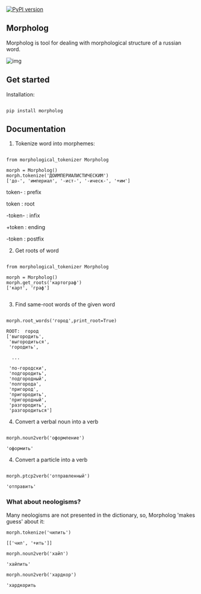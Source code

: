 [![PyPI version](https://badge.fury.io/py/morpholog.svg)](https://badge.fury.io/py/morpholog)

## Morpholog

Morpholog is tool for dealing with morphological structure of a russian word. 

![img](https://sun4-16.userapi.com/NGih2EKrWiPGqxnM2UvrBHrqgK2RcifpL_ADxw/GsPww6CXevs.jpg)


## Get started

Installation:

```

pip install morpholog

```

## Documentation

1) Tokenize word into morphemes:


```

from morphological_tokenizer Morpholog

morph = Morpholog()
morph.tokenize('ДОИМПЕРИАЛИСТИЧЕСКИМ')
['до-', 'империал', '-ист-', '-ическ-', '+им']

```

token- : prefix

token : root

-token- : infix

+token : ending

-token : postfix


2) Get roots of word

```

from morphological_tokenizer Morpholog

morph = Morpholog()
morph.get_roots('картограф')
['карт', 'граф']


```

3) Find same-root words of the given word

```

morph.root_words('город',print_root=True)

ROOT:  город
['выгородить',
 'выгородиться',
 'городить',
 
  ...
 
 'по-городски',
 'подгородить',
 'подгородный',
 'полгорода',
 'пригород',
 'пригородить',
 'пригородный',
 'разгородить',
 'разгородиться']

```

4) Convert a verbal noun into a verb

```

morph.noun2verb('оформление')

'оформить'

```

4) Convert a particle into a verb

```

morph.ptcp2verb('отправленный')

'отправить'

```

### What about neologisms?

Many neologisms are not presented in the dictionary, so, Morpholog 'makes guess' about it:

```
morph.tokenize('чилить')

[['чил', '+ить']]

morph.noun2verb('хайп')

'хайпить'

morph.noun2verb('хардкор')

'хардкорить

```
